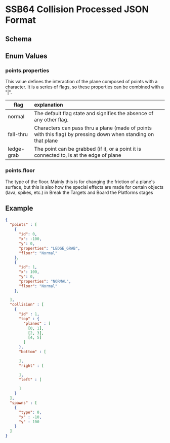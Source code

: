 # SSB64 Collision Processed JSON Format
## Schema

## Enum Values
### points.properties
This value defines the interaction of the plane composed of points with a character. It is a series of flags, 
so these properties can be combined with a "|".

| flag       | explanation |
|------------|:------------|
| normal     | The default flag state and signifies the absence of any other flag. |
| fall-thru  | Characters can pass thru a plane (made of points with this flag) by pressing down when standing on that plane |
| ledge-grab | The point can be grabbed (if it, or a point it is connected to, is at the edge of plane |

### points.floor
The type of the floor. Mainly this is for changing the friction of a plane's surface, but this is also how the special effects
are made for certain objects (lava, spikes, etc.) in Break the Targets and Board the Platforms stages 

## Example
```JSON
{
  "points" : [
    {
      "id": 0,
      "x": -100,
      "y": 0,
      "properties": "LEDGE_GRAB",
      "floor": "Normal"
    },
    {
      "id": 1,
      "x": 100,
      "y": 0,
      "properties": "NORMAL",
      "floor": "Normal"
    },

  ],
  "collision" : [
    {
      "id" : 1,
      "top" : {
        "planes" : [
          [0, 1],
          [2, 3],
          [4, 5]
        ]
      },
      "bottom" : [

      ],
      "right" : [

      ],
      "left" : [

      ]
    }
  ],
  "spawns" : [
    {
      "type": 0,
      "x" : -10,
      "y" : 100
    }
  ]
}
```
